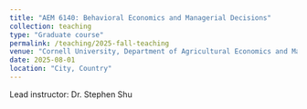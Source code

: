 ```yaml
---
title: "AEM 6140: Behavioral Economics and Managerial Decisions"
collection: teaching
type: "Graduate course"
permalink: /teaching/2025-fall-teaching
venue: "Cornell University, Department of Agricultural Economics and Management"
date: 2025-08-01
location: "City, Country"
---
```


Lead instructor: Dr. Stephen Shu